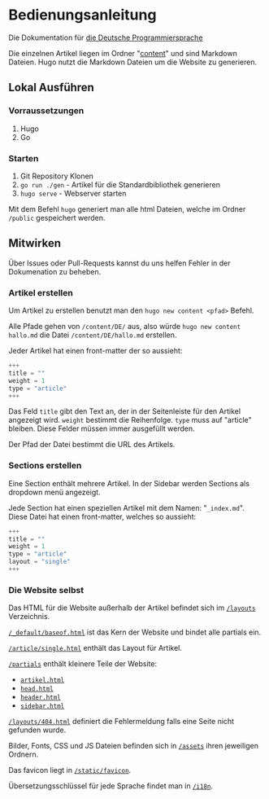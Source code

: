 # Bedienungsanleitung
Die Dokumentation für [die Deutsche Programmiersprache](https://github.com/DDP-Projekt/Kompilierer)

Die einzelnen Artikel liegen im Ordner "[content](content)" und sind Markdown Dateien.
Hugo nutzt die Markdown Dateien um die Website zu generieren.

## Lokal Ausführen
### Vorraussetzungen
1. Hugo
2. Go

### Starten
1. Git Repository Klonen
2. `go run ./gen` - Artikel für die Standardbibliothek generieren
3. `hugo serve` - Webserver starten

Mit dem Befehl `hugo` generiert man alle html Dateien, welche im Ordner `/public` gespeichert werden.

## Mitwirken
Über Issues oder Pull-Requests kannst du uns helfen Fehler in der Dokumenation zu beheben.

### Artikel erstellen
Um Artikel zu erstellen benutzt man den `hugo new content <pfad>` Befehl.

Alle Pfade gehen von `/content/DE/` aus, also würde `hugo new content hallo.md` die Datei `/content/DE/hallo.md` erstellen.

Jeder Artikel hat einen front-matter der so aussieht:
```js
+++
title = ""
weight = 1
type = "article"
+++
```

Das Feld `title` gibt den Text an, der in der Seitenleiste für den Artikel angezeigt wird. `weight` bestimmt die Reihenfolge. `type` muss auf "article" bleiben. Diese Felder müssen immer ausgefüllt werden.

Der Pfad der Datei bestimmt die URL des Artikels.

### Sections erstellen
Eine Section enthält mehrere Artikel. In der Sidebar werden Sections als dropdown menü angezeigt.

Jede Section hat einen speziellen Artikel mit dem Namen: "`_index.md`".
Diese Datei hat einen front-matter, welches so aussieht:
```js
+++
title = ""
weight = 1
type = "article"
layout = "single"
+++
```

### Die Website selbst
Das HTML für die Website außerhalb der Artikel befindet sich im [`/layouts`](/layouts/) Verzeichnis.

[`/_default/baseof.html`](/layouts/_default/baseof.html) ist das Kern der Website und bindet alle partials ein.

[`/article/single.html`](/layouts/article/single.html) enthält das Layout für Artikel.

[`/partials`](/layouts/partials/) enthält kleinere Teile der Website:
- [`artikel.html`](/layouts/partials/artikel.html)
- [`head.html`](/layouts/partials/head.html)
- [`header.html`](/layouts/partials/header.html)
- [`sidebar.html`](/layouts/partials/sidebar.html)

[`/layouts/404.html`](/layouts/404.html) definiert die Fehlermeldung falls eine Seite nicht gefunden wurde.

Bilder, Fonts, CSS und JS Dateien befinden sich in [`/assets`](/assets/) ihren jeweiligen Ordnern.

Das favicon liegt in [`/static/favicon`](/static/favicon/).

Übersetzungsschlüssel für jede Sprache findet man in [`/i18n`](/i18n/).